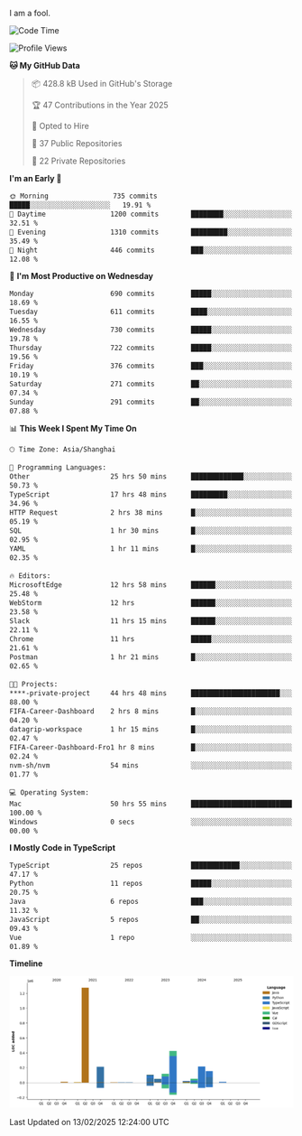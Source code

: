 I am a fool.

<!--START_SECTION:waka-->
![Code Time](http://img.shields.io/badge/Code%20Time-2%2C567%20hrs%2028%20mins-blue)

![Profile Views](http://img.shields.io/badge/Profile%20Views-4-blue)

**🐱 My GitHub Data** 

> 📦 428.8 kB Used in GitHub's Storage 
 > 
> 🏆 47 Contributions in the Year 2025
 > 
> 💼 Opted to Hire
 > 
> 📜 37 Public Repositories 
 > 
> 🔑 22 Private Repositories 
 > 
**I'm an Early 🐤** 

```text
🌞 Morning                735 commits         █████░░░░░░░░░░░░░░░░░░░░   19.91 % 
🌆 Daytime                1200 commits        ████████░░░░░░░░░░░░░░░░░   32.51 % 
🌃 Evening                1310 commits        █████████░░░░░░░░░░░░░░░░   35.49 % 
🌙 Night                  446 commits         ███░░░░░░░░░░░░░░░░░░░░░░   12.08 % 
```
📅 **I'm Most Productive on Wednesday** 

```text
Monday                   690 commits         █████░░░░░░░░░░░░░░░░░░░░   18.69 % 
Tuesday                  611 commits         ████░░░░░░░░░░░░░░░░░░░░░   16.55 % 
Wednesday                730 commits         █████░░░░░░░░░░░░░░░░░░░░   19.78 % 
Thursday                 722 commits         █████░░░░░░░░░░░░░░░░░░░░   19.56 % 
Friday                   376 commits         ███░░░░░░░░░░░░░░░░░░░░░░   10.19 % 
Saturday                 271 commits         ██░░░░░░░░░░░░░░░░░░░░░░░   07.34 % 
Sunday                   291 commits         ██░░░░░░░░░░░░░░░░░░░░░░░   07.88 % 
```


📊 **This Week I Spent My Time On** 

```text
🕑︎ Time Zone: Asia/Shanghai

💬 Programming Languages: 
Other                    25 hrs 50 mins      █████████████░░░░░░░░░░░░   50.73 % 
TypeScript               17 hrs 48 mins      █████████░░░░░░░░░░░░░░░░   34.96 % 
HTTP Request             2 hrs 38 mins       █░░░░░░░░░░░░░░░░░░░░░░░░   05.19 % 
SQL                      1 hr 30 mins        █░░░░░░░░░░░░░░░░░░░░░░░░   02.95 % 
YAML                     1 hr 11 mins        █░░░░░░░░░░░░░░░░░░░░░░░░   02.35 % 

🔥 Editors: 
MicrosoftEdge            12 hrs 58 mins      ██████░░░░░░░░░░░░░░░░░░░   25.48 % 
WebStorm                 12 hrs              ██████░░░░░░░░░░░░░░░░░░░   23.58 % 
Slack                    11 hrs 15 mins      ██████░░░░░░░░░░░░░░░░░░░   22.11 % 
Chrome                   11 hrs              █████░░░░░░░░░░░░░░░░░░░░   21.61 % 
Postman                  1 hr 21 mins        █░░░░░░░░░░░░░░░░░░░░░░░░   02.65 % 

🐱‍💻 Projects: 
****-private-project     44 hrs 48 mins      ██████████████████████░░░   88.00 % 
FIFA-Career-Dashboard    2 hrs 8 mins        █░░░░░░░░░░░░░░░░░░░░░░░░   04.20 % 
datagrip-workspace       1 hr 15 mins        █░░░░░░░░░░░░░░░░░░░░░░░░   02.47 % 
FIFA-Career-Dashboard-Fro1 hr 8 mins         █░░░░░░░░░░░░░░░░░░░░░░░░   02.24 % 
nvm-sh/nvm               54 mins             ░░░░░░░░░░░░░░░░░░░░░░░░░   01.77 % 

💻 Operating System: 
Mac                      50 hrs 55 mins      █████████████████████████   100.00 % 
Windows                  0 secs              ░░░░░░░░░░░░░░░░░░░░░░░░░   00.00 % 
```

**I Mostly Code in TypeScript** 

```text
TypeScript               25 repos            ████████████░░░░░░░░░░░░░   47.17 % 
Python                   11 repos            █████░░░░░░░░░░░░░░░░░░░░   20.75 % 
Java                     6 repos             ███░░░░░░░░░░░░░░░░░░░░░░   11.32 % 
JavaScript               5 repos             ██░░░░░░░░░░░░░░░░░░░░░░░   09.43 % 
Vue                      1 repo              ░░░░░░░░░░░░░░░░░░░░░░░░░   01.89 % 
```



**Timeline**

![Lines of Code chart](https://raw.githubusercontent.com/VeejaLiu/VeejaLiu/master/assets/bar_graph.png)


 Last Updated on 13/02/2025 12:24:00 UTC
<!--END_SECTION:waka-->
